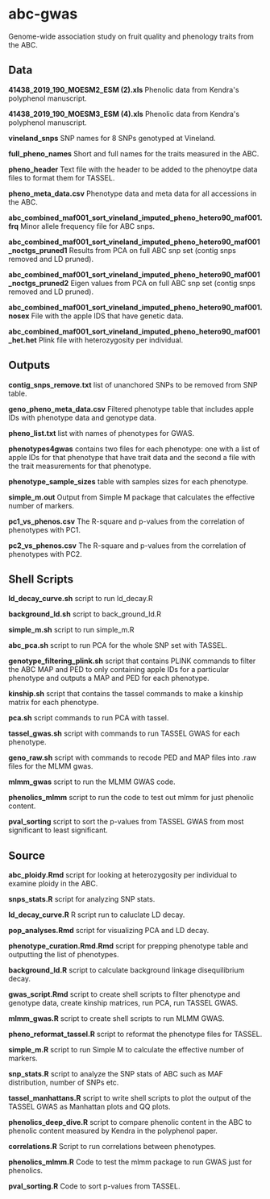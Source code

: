 # abc-gwas
Genome-wide association study on fruit quality and phenology traits from the ABC.

## Data

**41438\_2019\_190\_MOESM2\_ESM (2).xls** Phenolic data from Kendra's polyphenol manuscript.

**41438\_2019\_190\_MOESM3\_ESM (4).xls** Phenolic data from Kendra's polyphenol manuscript.

**vineland_snps** SNP names for 8 SNPs genotyped at Vineland.

**full\_pheno_names** Short and full names for the traits measured in the ABC.

**pheno_header** Text file with the header to be added to the phenoytpe data files to format them for TASSEL.

**pheno\_meta_data.csv** Phenotype data and meta data for all accessions in the ABC.

**abc_combined_maf001_sort_vineland_imputed_pheno_hetero90_maf001.frq** Minor allele frequency file for ABC snps.

**abc_combined_maf001_sort_vineland_imputed_pheno_hetero90_maf001_noctgs_pruned1** Results from PCA on full ABC snp set (contig snps removed and LD pruned).

**abc\_combined\_maf001_sort_vineland_imputed_pheno_hetero90_maf001_noctgs_pruned2** Eigen values from PCA on full ABC snp set (contig snps removed and LD pruned).

**abc\_combined_maf001_sort_vineland_imputed_pheno_hetero90_maf001.nosex** File with the apple IDS that have genetic data.

**abc_combined_maf001_sort_vineland_imputed_pheno_hetero90_maf001_het.het** Plink file with heterozygosity per individual.


## Outputs

**contig_snps_remove.txt** list of unanchored SNPs to be removed from SNP table.

**geno_pheno_meta_data.csv** Filtered phenotype table that includes apple IDs with phenotype data and genotype data.

**pheno_list.txt** list with names of phenotypes for GWAS.

**phenotypes4gwas** contains two files for each phenotype: one with a list of apple IDs for that phenotype that have trait data and the second a file with the trait measurements for that phenotype.

**phenotype_sample_sizes** table with samples sizes for each phenotype.

**simple_m.out** Output from Simple M package that calculates the effective number of markers.

**pc1\_vs\_phenos.csv** The R-square and p-values from the correlation of phenotypes with PC1.

**pc2\_vs\_phenos.csv** The R-square and p-values from the correlation of phenotypes with PC2.

## Shell Scripts

**ld_decay_curve.sh** script to run ld_decay.R

**background_ld.sh** script to back_ground_ld.R

**simple_m.sh** script to run simple_m.R

**abc_pca.sh** script to run PCA for the whole SNP set with TASSEL.

**genotype_filtering_plink.sh** script that contains PLINK commands to filter the ABC MAP and PED to only containing apple IDs for a particular phenotype and outputs a MAP and PED for each phenotype.

**kinship.sh** script that contains the tassel commands to make a kinship matrix for each phenotype.

**pca.sh** script commands to run PCA with tassel.

**tassel_gwas.sh** script with commands to run TASSEL GWAS for each phenotype.

**geno_raw.sh** script with commands to recode PED and MAP files into .raw files for the MLMM gwas.

**mlmm_gwas** script to run the MLMM GWAS code.

**phenolics_mlmm** script to run the code to test out mlmm for just phenolic content.

**pval_sorting** script to sort the p-values from TASSEL GWAS from most significant to least significant.


## Source
**abc_ploidy.Rmd** script for looking at heterozygosity per individual to examine ploidy in the ABC.

**snps_stats.R** script for analyzing SNP stats.

**ld_decay_curve.R** R script run to caluclate LD decay.

**pop_analyses.Rmd** script for visualizing PCA and LD decay.

**phenotype_curation.Rmd.Rmd** script for prepping phenotype table and outputting the list of phenotypes.

**background_ld.R** script to calculate background linkage disequilibrium decay.

**gwas_script.Rmd** script to create shell scripts to filter phenotype and  genotype data, create kinship matrices, run PCA, run TASSEL GWAS.

**mlmm_gwas.R** script to create shell scripts to run MLMM GWAS.

**pheno_reformat_tassel.R** script to reformat the phenotype files for TASSEL.

**simple_m.R** script to run Simple M to calculate the effective number of markers.

**snp_stats.R** script to analyze the SNP stats of ABC such as MAF distribution, number of SNPs etc.

**tassel_manhattans.R** script to write shell scripts to plot the output of the TASSEL GWAS as Manhattan plots and QQ plots.

**phenolics_deep_dive.R** script to compare phenolic content in the ABC to phenolic content measured by Kendra in the polyphenol paper.

**correlations.R** Script to run correlations between phenotypes.

**phenolics_mlmm.R** Code to test the mlmm package to run GWAS just for phenolics.

**pval_sorting.R** Code to sort p-values from TASSEL.





